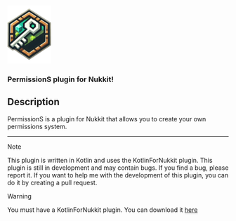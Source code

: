 <img alt="img.png" src="data/logo.png"/></div> 

### PermissionS plugin for Nukkit!

## Description
PermissionS is a plugin for Nukkit that allows you to create your own permissions system.


---
> [!NOTE]
> This plugin is written in Kotlin and uses the KotlinForNukkit plugin.
> This plugin is still in development and may contain bugs.
> If you find a bug, please report it.
> If you want to help me with the development of this plugin, you can do it by creating a pull request.

> [!WARNING]  
> You must have a KotlinForNukkit plugin.
> You can download it [here](https://cloudburstmc.org/resources/kotlinfornukkit.982/)



